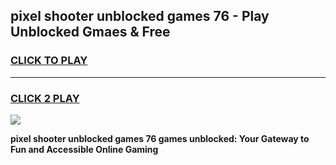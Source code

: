 
## pixel shooter unblocked games 76 - Play Unblocked Gmaes & Free
<h3>
<a href="https://premium.freeplayer.one?title=pixel_shooter_unblocked_games_76&ref=19F">CLICK TO PLAY</a></h3>
<hr>

<h3>
<a href="https://premium.freeplayer.one?title=pixel_shooter_unblocked_games_76&ref=19F">CLICK 2 PLAY</a>
  
</h3>

<a href="https://premium.freeplayer.one?title=pixel_shooter_unblocked_games_76&ref=19F/"><img src="https://clearcache.store/games.png"></a>


**pixel shooter unblocked games 76 games unblocked: Your Gateway to Fun and Accessible Online Gaming**
